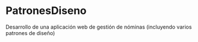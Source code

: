 # PatronesDiseno
Desarrollo de una aplicación web de gestión de nóminas (incluyendo varios patrones de diseño)
